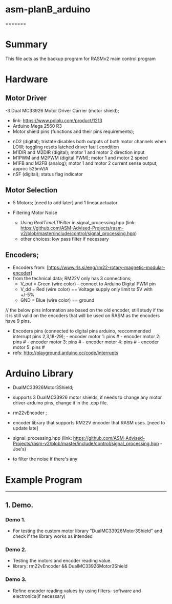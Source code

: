 # asm-planB_arduino
=======
# Summary
This file acts as the backup program for RASMv2 main control program

# Hardware
## Motor Driver
-3 Dual MC33926 Motor Driver Carrier (motor shield);
 - link: https://www.pololu.com/product/1213
 - Arduino Mega 2560 R3
  - Motor shield pins (functions and their pins requirements);
  * nD2 (digital); tristate disables both outputs of both motor channels when LOW; toggling resets latched driver fault condition
  * M1DIR and M2DIR (digital); motor 1 and motor 2 direction input
  * M1PWM and M2PWM (digital PWM); motor 1 and motor 2 speed
  * M1FB and M2FB (analog); motor 1 and motor 2 current sense output, approc 525mV/A
  * nSF (digital); status flag indicator

## Motor Selection
- 5 Motors; [need to add later] and 1 linear actuator

- Filtering Motor Noise
  * Using *RealTimeLTIFilter* in signal_processing.hpp (link: https://github.com/ASM-Advised-Projects/rasm-v2/blob/master/include/control/signal_processing.hpp)
  * other choices: low pass filter if necessary
  
## Encoders;
   * Encoders from: [https://www.rls.si/eng/rm22-rotary-magnetic-modular-encoder] 
   * from the technical data; RM22V only has 3 connections; 
     - V_out = Green (wire color) - connect to Arduino Digital PWM pin
     - V_dd = Red (wire color) == Voltage supply only limit to 5V with +/-5%
     - GND = Blue (wire color) == ground
     
   // the below pins information are based on the old encoder, still study if the it is still valid on the encoders that will be used on RASM as the encoders have 9 pins. 
   * Encoders pins (connected to digital pins arduino, reccommended interrupt pins 2,3,18-29);
    - encoder motor 1: pins #
    - encoder motor 2: pins #
    - encoder motor 3: pins #
    - encoder motor 4: pins # 
    - encoder motor 5: pins #
   * refs: http://playground.arduino.cc/code/interrupts
    
# Arduino Library
* DualMC33926Motor3Shield; 
 - supports 3 DualMC33926 motor shields, if needs to change any motor driver-arduino pins, change it in the .cpp file.
* rm22vEncoder ;
 - encoder library that supports RM22V encoder that RASM uses. [need to update late]
* signal_processing.hpp (link: https://github.com/ASM-Advised-Projects/rasm-v2/blob/master/include/control/signal_processing.hpp - Joe's)
 - to filter the noise if there's any  
  # Example Program
---------------
## 1. Demo.
 ### Demo 1.
 * For testing the custom motor library "DualMC33926Motor3Shield" and check if the library works as intended
 
 ### Demo 2.
 * Testing the motors and encoder reading value. 
 * library: rm22vEncoder && DualMC33926Motor3Shield

 ### Demo 3.
 * Refine encoder reading values by using filters- software and electronics(if necessary)
